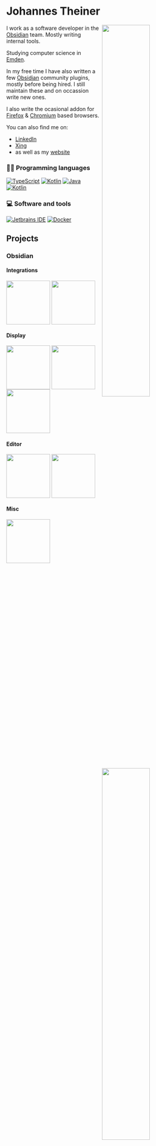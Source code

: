 # Johannes Theiner

<img align="right" width="50%" src="https://github-readme-stats.vercel.app/api?username=joethei&show_icons=true&theme=dracula">

<img align="right" width="50%" src="https://wakapi-graphs.joethei.xyz/api/v1/languages?url=https://wakapi.joethei.de/api/v1/users/joethei/stats/30_days">

I work as a software developer in the [Obsidian](https://obsidian.md) team.
Mostly writing internal tools.

Studying computer science in [Emden](http://www.informatik-emden.de/).

In my free time I have also written a few [Obsidian](https://obsidian.md) community plugins, mostly before being hired.
I still maintain these and on occassion write new ones.

I also write the ocasional addon for [Firefox](https://firefox.com) & [Chromium](https://www.chromium.org/) based browsers.


You can also find me on:
- [LinkedIn](https://www.linkedin.com/in/johannes-theiner)
- [Xing](https://www.xing.com/profile/Johannes_Theiner)
- as well as my [website](https://joethei.xyz)


### 👨‍💻 Programming languages

<p>
    <a href="https://github.com/search?q=user%3Ajoethei+language%3AtypeScript" target="_blank"><img alt="TypeScript" src="https://shields.joethei.xyz/badge/TypeScript-007ACC.svg?logo=typescript&logoColor=white"></a>
     <a href="https://github.com/search?q=user%3Ajoethei+language%3Agolang" target="_blank"><img alt="Kotlin" src="https://shields.joethei.xyz/badge/Golang-1f425f.svg?logo=go"></a>
    <a href="https://github.com/search?q=user%3Ajoethei+language%3Ajava" target="_blank"><img alt="Java" src="https://shields.joethei.xyz/badge/Java-007396.svg?logo=java&logoColor=white"></a>
    <a href="https://github.com/search?q=user%3Ajoethei+language%3Akotlin" target="_blank"><img alt="Kotlin" src="https://shields.joethei.xyz/badge/Kotlin-0095D5.svg?logo=Kotlin&logoColor=white"></a>
    
</p>

### 💻 Software and tools

<p>
    <a href="https://jetbrains.com" target="_blank"><img alt="Jetbrains IDE" src ="https://shields.joethei.xyz/badge/Jetbrains IDE-FE2857.svg?logo=jetbrains&logoColor=white"></a>
    <a href="https://www.docker.com/" target="_blank"><img alt="Docker" src="https://shields.joethei.xyz/badge/Docker-2395ec.svg?logo=docker&logoColor=white"></a>
</p>



## Projects

### Obsidian


#### Integrations

<a href="https://github.com/joethei/obsidian-rss" title="RSS Reader"><img align="center" height="115" src="https://github-readme-stats.vercel.app/api/pin/?username=joethei&repo=obsidian-rss&theme=dracula"></a>
<a href="https://github.com/joethei/obsidian-calibre" title="Calibre Importer"><img align="center" height="115" src="https://github-readme-stats.vercel.app/api/pin/?username=joethei&repo=obsidian-calibre&theme=dracula"></a>

#### Display

<a href="https://github.com/joethei/obsidian-plantuml" title="PlantUML"><img align="center" height="115" src="https://github-readme-stats.vercel.app/api/pin/?username=joethei&repo=obsidian-plantuml&theme=dracula"></a>
<a href="https://github.com/joethei/obsidian-tagcloud" title="Tag, Word & Link Cloud"><img align="center" height="115" src="https://github-readme-stats.vercel.app/api/pin/?username=joethei&repo=obsidian-tagcloud&theme=dracula"></a>
<a href="https://github.com/joethei/obsidian-link-favicon" title="Link Favicons"><img align="center" height="115" src="https://github-readme-stats.vercel.app/api/pin/?username=joethei&repo=obsidian-link-favicon&theme=dracula"></a>

#### Editor

<a align="left" href="https://github.com/joethei/obsidian-control-characters" title="Control Characters"><img align="center" height="115" src="https://github-readme-stats.vercel.app/api/pin/?username=joethei&repo=obsidian-control-characters&theme=dracula"></a>
<a align="left" href="https://github.com/joethei/obsidian-key-promoter" title="Key Promoter"><img align="center" height="115" src="https://github-readme-stats.vercel.app/api/pin/?username=joethei&repo=obsidian-key-promoter&theme=dracula"></a>


#### Misc

<a href="https://github.com/joethei/obsidian-tts" title="Text to Speech"><img align="center" height="115" src="https://github-readme-stats.vercel.app/api/pin/?username=joethei&repo=obsidian-tts&theme=dracula"></a>
